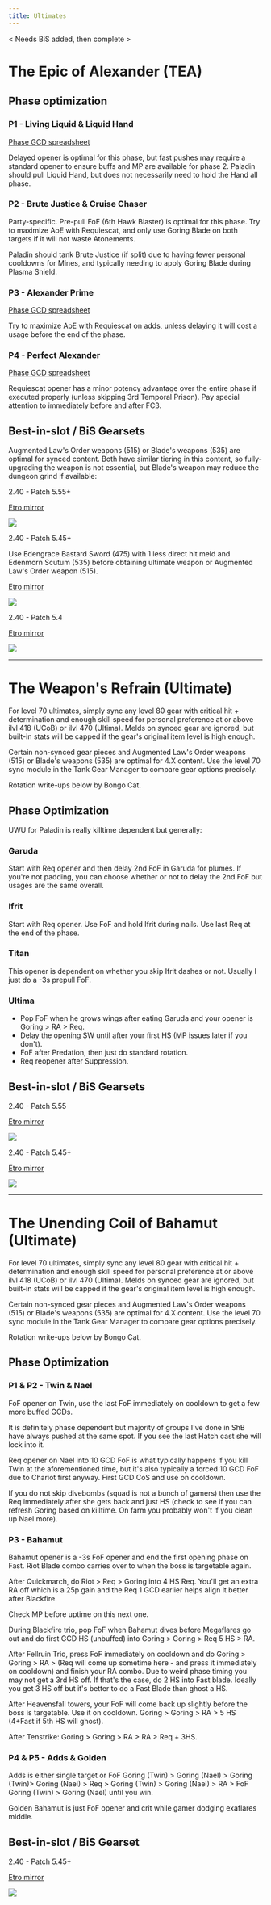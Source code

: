 ```yaml
---
title: Ultimates
---
```

< Needs BiS added, then complete > 

# The Epic of Alexander (TEA)

## Phase optimization

### P1 - Living Liquid & Liquid Hand
[Phase GCD spreadsheet](https://xiv.sleepyshiba.com/pld/sheets/tea1.png)

Delayed opener is optimal for this phase, but fast pushes may require a standard opener to ensure buffs and MP are available for phase 2. Paladin should pull Liquid Hand, but does not necessarily need to hold the Hand all phase.


### P2 - Brute Justice & Cruise Chaser
Party-specific. Pre-pull FoF (6th Hawk Blaster) is optimal for this phase. Try to maximize AoE with Requiescat, and only use Goring Blade on both targets if it will not waste Atonements.

Paladin should tank Brute Justice (if split) due to having fewer personal cooldowns for Mines, and typically needing to apply Goring Blade during Plasma Shield.


### P3 - Alexander Prime
[Phase GCD spreadsheet](https://xiv.sleepyshiba.com/pld/sheets/tea3.png)

Try to maximize AoE with Requiescat on adds, unless delaying it will cost a usage before the end of the phase.


### P4 - Perfect Alexander
[Phase GCD spreadsheet](https://xiv.sleepyshiba.com/pld/sheets/tea4.png)

Requiescat opener has a minor potency advantage over the entire phase if executed properly (unless skipping 3rd Temporal Prison). Pay special attention to immediately before and after FCβ.

## Best-in-slot / BiS Gearsets
Augmented Law's Order weapons (515) or Blade's weapons (535) are optimal for synced content. Both have similar tiering in this content, so fully-upgrading the weapon is not essential, but Blade's weapon may reduce the dungeon grind if available:

2.40 - Patch 5.55+


[Etro mirror](https://etro.gg/gearset/4ef89b3b-d364-4d6d-aaa5-7c25cc245b86)

![](https://xiv.sleepyshiba.com/pld/sets/475cf40relic1.png)

2.40 - Patch 5.45+



Use Edengrace Bastard Sword (475) with 1 less direct hit meld and Edenmorn Scutum (535) before obtaining ultimate weapon or Augmented Law's Order weapon (515).

[Etro mirror](https://etro.gg/gearset/921486a2-fa30-40a4-bf71-1ac2f3fb8dd0)

![](https://xiv.sleepyshiba.com/pld/sets/475cf40relic.png)



2.40 - Patch 5.4


[Etro mirror](https://etro.gg/gearset/be37a09b-59d6-459f-ac07-7448d7347be8)


![](https://xiv.sleepyshiba.com/pld/sets/475cf40.png)

--- 

# The Weapon's Refrain (Ultimate)
For level 70 ultimates, simply sync any level 80 gear with critical hit + determination and enough skill speed for personal preference at or above ilvl 418 (UCoB) or ilvl 470 (Ultima). Melds on synced gear are ignored, but built-in stats will be capped if the gear's original item level is high enough.

Certain non-synced gear pieces and Augmented Law's Order weapons (515) or Blade's weapons (535) are optimal for 4.X content. Use the level 70 sync module in the Tank Gear Manager to compare gear options precisely.

Rotation write-ups below by Bongo Cat.

## Phase Optimization
UWU for Paladin is really killtime dependent but generally:


### Garuda
Start with Req opener and then delay 2nd FoF in Garuda for plumes. If you're not padding, you can choose whether or not to delay the 2nd FoF but usages are the same overall.


### Ifrit
Start with Req opener. Use FoF and hold Ifrit during nails. Use last Req at the end of the phase.


### Titan
This opener is dependent on whether you skip Ifrit dashes or not. Usually I just do a -3s prepull FoF.


### Ultima  
- Pop FoF when he grows wings after eating Garuda and your opener is Goring > RA > Req.
- Delay the opening SW until after your first HS (MP issues later if you don't).
- FoF after Predation, then just do standard rotation.  
- Req reopener after Suppression.

## Best-in-slot / BiS Gearsets
2.40 - Patch 5.55


[Etro mirror](https://etro.gg/gearset/4f4f4dc9-3a40-494f-934d-1c5a114a3cc9)


![](https://xiv.sleepyshiba.com/pld/sets/375sc40relic1.png)

2.40 - Patch 5.45+


[Etro mirror](https://etro.gg/gearset/287ca4d1-48d7-460a-b592-5447a8862d66)

![](https://xiv.sleepyshiba.com/pld/sets/375sc40relic.png)

--- 

# The Unending Coil of Bahamut (Ultimate)
For level 70 ultimates, simply sync any level 80 gear with critical hit + determination and enough skill speed for personal preference at or above ilvl 418 (UCoB) or ilvl 470 (Ultima). Melds on synced gear are ignored, but built-in stats will be capped if the gear's original item level is high enough.

Certain non-synced gear pieces and Augmented Law's Order weapons (515) or Blade's weapons (535) are optimal for 4.X content. Use the level 70 sync module in the Tank Gear Manager to compare gear options precisely.

Rotation write-ups below by Bongo Cat.

## Phase Optimization

### P1 & P2 - Twin & Nael
FoF opener on Twin, use the last FoF immediately on cooldown to get a few more buffed GCDs.

It is definitely phase dependent but majority of groups I've done in ShB have always pushed at the same spot. If you see the last Hatch cast she will lock into it.

Req opener on Nael into 10 GCD FoF is what typically happens if you kill Twin at the aforementioned time, but it's also typically a forced 10 GCD FoF due to Chariot first anyway. First GCD CoS and use on cooldown.

If you do not skip divebombs (squad is not a bunch of gamers) then use the Req immediately after she gets back and just HS (check to see if you can refresh Goring based on killtime. On farm you probably won't if you clean up Nael more).


### P3 - Bahamut
Bahamut opener is a -3s FoF opener and end the first opening phase on Fast. Riot Blade combo carries over to when the boss is targetable again.

After Quickmarch, do Riot > Req > Goring into 4 HS Req. You'll get an extra RA off which is a 25p gain and the Req 1 GCD earlier helps align it better after Blackfire.

Check MP before uptime on this next one.

During Blackfire trio, pop FoF when Bahamut dives before Megaflares go out and do first GCD HS (unbuffed) into Goring > Goring > Req 5 HS > RA.

After Fellruin Trio, press FoF immediately on cooldown and do Goring > Goring > RA > (Req will come up sometime here - and press it immediately on cooldown) and finish your RA combo. Due to weird phase timing you may not get a 3rd HS off. If that's the case, do 2 HS into Fast blade. Ideally you get 3 HS off but it's better to do a Fast Blade than ghost a HS.

After Heavensfall towers, your FoF will come back up slightly before the boss is targetable. Use it on cooldown. Goring > Goring > RA > 5 HS (4+Fast if 5th HS will ghost).

After Tenstrike: Goring > Goring > RA > RA > Req + 3HS.


### P4 & P5 - Adds & Golden
Adds is either single target or FoF Goring (Twin) > Goring (Nael) > Goring (Twin)> Goring (Nael) > Req > Goring (Twin) > Goring (Nael) > RA > FoF Goring (Twin) > Goring (Nael) until you win.

Golden Bahamut is just FoF opener and crit while gamer dodging exaflares middle.

## Best-in-slot / BiS Gearset
2.40 - Patch 5.45+


[Etro mirror](https://etro.gg/gearset/86759839-818e-4c90-8b87-2ad1523a45fa)

![](https://xiv.sleepyshiba.com/pld/sets/345sc40relic.png)